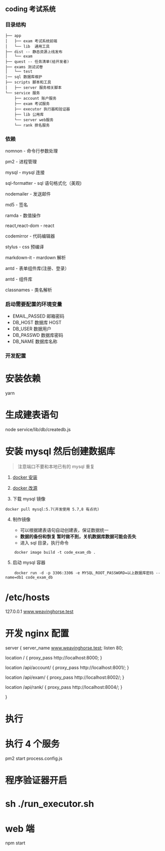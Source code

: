 ## coding 考试系统

### 目录结构

```
├── app
│   ├── exam 考试系统前端
│   └── lib  通用工具
├── dist -- 静态资源上线发布
│   └── exam
├── quest -- 任务清单(给开发者)
├── exams 测试试卷
│   └── test
│── sql 数据库维护
├── scripts 脚本和工具
│   ├── server 服务相关脚本
└── service 服务
    ├── account 账户服务
    ├── exam 考试服务
    ├── executor 执行器和验证器
    ├── lib 公用库
    └── server web服务
    └── rank 排名服务
```

### 依赖

nomnon - 命令行参数处理

pm2 - 进程管理

mysql - mysql 连接

sql-formatter - sql 语句格式化（美观)

nodemailer - 发送邮件

md5 - 签名

ramda - 数值操作

react,react-dom - react

codemirror - 代码编辑器

stylus - css 预编译

markdown-it - mardown 解析

antd - 表单组件库(注册、登录）

antd - 组件库

classnames - 类名解析

### 启动需要配置的环境变量

- EMAIL_PASSED 邮箱密码
- DB_HOST 数据库 HOST
- DB_USER 数据用户
- DB_PASSWD 数据库密码
- DB_NAME 数据库名称

### 开发配置

# 安装依赖

yarn

# 生成建表语句

node service/lib/db/createdb.js

# 安装 mysql 然后创建数据库

> 注意端口不要和本地已有的 mysql 重复

1. [docker 安装](http://www.runoob.com/docker/ubuntu-docker-install.html)

2. [docker 改源](https://www.jianshu.com/p/34d3b4568059)

3. 下载 mysql 镜像

```
docker pull mysql:5.7(开发使用 5.7,8 有点坑)
```

4.  制作镜像

    - 可以根据建表语句自动创建表，保证数据统一

    * **数据的备份和恢复 暂时做不到，关机数据库数据可能会丢失**

    - 进入 sql 目录，执行命令

```
    docker image build -t code_exam_db .
```

5.  启动 mysql 容器

```
    docker run -d -p 3306:3306 -e MYSQL_ROOT_PASSWORD=以上数据库密码 --name=db1 code_exam_db
```

# /etc/hosts

127.0.0.1 www.weavinghorse.test

# 开发 nginx 配置

server {
server_name www.weavinghorse.test;
listen 80;

location / {
proxy_pass http://localhost:8000;
}

location /api/account/ {
proxy_pass http://localhost:8001/;
}

location /api/exam/ {
proxy_pass http://localhost:8002/;
}

location /api/rank/ {
proxy_pass http://localhost:8004/;
}

}

# 执行

# 执行 4 个服务

pm2 start process.config.js

# 程序验证器开启

# sh ./run_executor.sh

# web 端

npm start

```

```
